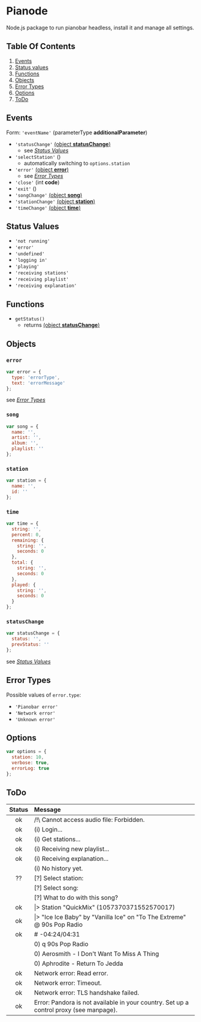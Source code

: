 # Pianode

Node.js package to run pianobar headless, install it and manage all settings.

## Table Of Contents
1. [Events](#events)
1. [Status values](#status-values)
1. [Functions](#functions)
1. [Objects](#objects)
1. [Error Types](#error-types)
1. [Options](#options)
1. [ToDo](#todo)

## Events
Form: `'eventName'` (parameterType **additionalParameter**)

- `'statusChange'` [(object **statusChange**)](#statuschange)
    - see [*Status Values*](#status-values)
- `'selectStation'` ()
    - automatically switching to `options.station`
- `'error'` [(object **error**)](#error)
    - see [*Error Types*](#error-types)
- `'close'` (int **code**)
- `'exit'` ()
- `'songChange'` [(object **song**)](#song)
- `'stationChange'` [(object **station**)](#station)
- `'timeChange'` [(object **time**)](#time)

## Status Values
- `'not running'`
- `'error'`
- `'undefined'`
- `'logging in'`
- `'playing'`
- `'receiving stations'`
- `'receiving playlist'`
- `'receiving explanation'`


## Functions
- `getStatus()`
    - returns [(object **statusChange**)](#statuschange)

    
## Objects

### `error`
``` javascript
var error = {
  type: 'errorType',
  text: 'errorMessage'
};
```
see [*Error Types*](#error-types)

### `song`
``` javascript
var song = {
  name: '',
  artist: '',
  album: '',
  playlist: ''
};
```

### `station`
``` javascript
var station = {
  name: '',
  id: ''
};
```

### `time`
``` javascript
var time = {
  string: '',
  percent: 0,
  remaining: {
    string: '',
    seconds: 0
  },
  total: {
    string: '',
    seconds: 0
  },
  played: {
    string: '',
    seconds: 0
  }
};
```

### `statusChange`
``` javascript
var statusChange = {
  status: '',
  prevStatus: ''
};
```
see [*Status Values*](#status-values)

## Error Types
Possible values of `error.type`:

- `'Pianobar error'`
- `'Network error'`
- `'Unknown error'`

## Options
``` javascript
var options = {
  station: 10,
  verbose: true,
  errorLog: true
};
```

## ToDo

Status  |  Message
:------:|:----------
ok      | /!\ Cannot access audio file: Forbidden.
ok      | (i) Login...
ok      | (i) Get stations...
ok      | (i) Receiving new playlist...
ok      | (i) Receiving explanation...
        | (i) No history yet.
??      | [?] Select station:
        | [?] Select song:
        | [?] What to do with this song?
ok      | &#124;>  Station "QuickMix" (1057370371552570017)
ok      | &#124;>  "Ice Ice Baby" by "Vanilla Ice" on "To The Extreme" @ 90s Pop Radio
ok      | #   -04:24/04:31
        | 0) q   90s Pop Radio
        | 0) Aerosmith - I Don't Want To Miss A Thing
        | 0) Aphrodite - Return To Jedda
ok      | Network error: Read error.
ok      | Network error: Timeout.
ok      | Network error: TLS handshake failed.
ok      | Error: Pandora is not available in your country. Set up a control proxy (see manpage).

